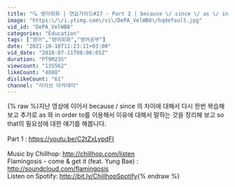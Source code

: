```yaml
---
title: "🔍 영어회화 | 연습가이드#27 - Part 2 | because \/ since \/ as \/ in order to \/ so that"
image: "https:\/\/i.ytimg.com\/vi\/DePA_VelWB8\/hqdefault.jpg"
vid_id: "DePA_VelWB8"
categories: "Education"
tags: ["영어","영어회화","영어공부"]
date: "2021-10-18T11:23:11+03:00"
vid_date: "2018-07-11T08:06:05Z"
duration: "PT9M23S"
viewcount: "135562"
likeCount: "4088"
dislikeCount: "61"
channel: "라이브 아카데미"
---
```

{% raw %}지난 영상에 이어서 because / since 의 차이에 대해서 다시 한번 복습해보고 추가로 as 와 in order to를 이용해서 이유에 대해서 말하는 것을 정리해 보고 so that의 필요성에 대한 얘기를 해봅니다.<br /><br />Part 1 : <a rel="nofollow" target="blank" href="https://youtu.be/C2tZxLypdFI">https://youtu.be/C2tZxLypdFI</a><br /><br />Music by Chillhop: <a rel="nofollow" target="blank" href="http://chillhop.com/listen">http://chillhop.com/listen</a><br />Flamingosis - come &amp; get it (feat. Yung Bae) : <a rel="nofollow" target="blank" href="http://soundcloud.com/flamingosis">http://soundcloud.com/flamingosis</a><br />Listen on Spotify: <a rel="nofollow" target="blank" href="http://bit.ly/ChillhopSpotify">http://bit.ly/ChillhopSpotify</a>{% endraw %}
